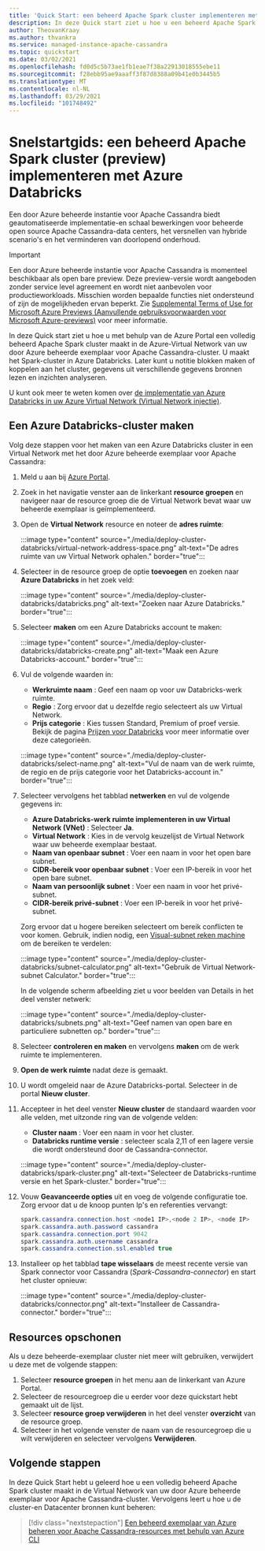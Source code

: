```yaml
---
title: 'Quick Start: een beheerd Apache Spark cluster implementeren met Azure Databricks'
description: In deze Quick start ziet u hoe u een beheerd Apache Spark cluster met Azure Databricks kunt implementeren met behulp van de Azure Portal.
author: TheovanKraay
ms.author: thvankra
ms.service: managed-instance-apache-cassandra
ms.topic: quickstart
ms.date: 03/02/2021
ms.openlocfilehash: fd0d5c5b73ae1fb1eae7f38a22913018555ebe11
ms.sourcegitcommit: f28ebb95ae9aaaff3f87d8388a09b41e0b3445b5
ms.translationtype: MT
ms.contentlocale: nl-NL
ms.lasthandoff: 03/29/2021
ms.locfileid: "101748492"
---
```

# <a name="quickstart-deploy-a-managed-apache-spark-cluster-preview-with-azure-databricks"></a>Snelstartgids: een beheerd Apache Spark cluster (preview) implementeren met Azure Databricks

Een door Azure beheerde instantie voor Apache Cassandra biedt geautomatiseerde implementatie-en schaal bewerkingen voor beheerde open source Apache Cassandra-data centers, het versnellen van hybride scenario's en het verminderen van doorlopend onderhoud.

> [!IMPORTANT]
> Een door Azure beheerde instantie voor Apache Cassandra is momenteel beschikbaar als open bare preview.
> Deze preview-versie wordt aangeboden zonder service level agreement en wordt niet aanbevolen voor productieworkloads. Misschien worden bepaalde functies niet ondersteund of zijn de mogelijkheden ervan beperkt.
> Zie [Supplemental Terms of Use for Microsoft Azure Previews (Aanvullende gebruiksvoorwaarden voor Microsoft Azure-previews)](https://azure.microsoft.com/support/legal/preview-supplemental-terms/) voor meer informatie.

In deze Quick start ziet u hoe u met behulp van de Azure Portal een volledig beheerd Apache Spark cluster maakt in de Azure-Virtual Network van uw door Azure beheerde exemplaar voor Apache Cassandra-cluster. U maakt het Spark-cluster in Azure Databricks. Later kunt u notitie blokken maken of koppelen aan het cluster, gegevens uit verschillende gegevens bronnen lezen en inzichten analyseren.

U kunt ook meer te weten komen over [de implementatie van Azure Databricks in uw Azure Virtual Network (Virtual Network injectie)](/azure/databricks/administration-guide/cloud-configurations/azure/vnet-inject).

## <a name="create-an-azure-databricks-cluster"></a>Een Azure Databricks-cluster maken

Volg deze stappen voor het maken van een Azure Databricks cluster in een Virtual Network met het door Azure beheerde exemplaar voor Apache Cassandra:

1. Meld u aan bij [Azure Portal](https://portal.azure.com/).

1. Zoek in het navigatie venster aan de linkerkant **resource groepen** en navigeer naar de resource groep die de Virtual Network bevat waar uw beheerde exemplaar is geïmplementeerd.

1. Open de **Virtual Network** resource en noteer de **adres ruimte**:

    :::image type="content" source="./media/deploy-cluster-databricks/virtual-network-address-space.png" alt-text="De adres ruimte van uw Virtual Network ophalen." border="true":::

1. Selecteer in de resource groep de optie **toevoegen** en zoeken naar **Azure Databricks** in het zoek veld:

    :::image type="content" source="./media/deploy-cluster-databricks/databricks.png" alt-text="Zoeken naar Azure Databricks." border="true":::

1. Selecteer **maken** om een Azure Databricks account te maken:

    :::image type="content" source="./media/deploy-cluster-databricks/databricks-create.png" alt-text="Maak een Azure Databricks-account." border="true":::

1. Vul de volgende waarden in:

   * **Werkruimte naam** : Geef een naam op voor uw Databricks-werk ruimte.
   * **Regio** : Zorg ervoor dat u dezelfde regio selecteert als uw Virtual Network.
   * **Prijs categorie** : Kies tussen Standard, Premium of proef versie. Bekijk de pagina [Prijzen voor Databricks](https://azure.microsoft.com/pricing/details/databricks/) voor meer informatie over deze categorieën.

    :::image type="content" source="./media/deploy-cluster-databricks/select-name.png" alt-text="Vul de naam van de werk ruimte, de regio en de prijs categorie voor het Databricks-account in." border="true":::

1. Selecteer vervolgens het tabblad **netwerken** en vul de volgende gegevens in:

   * **Azure Databricks-werk ruimte implementeren in uw Virtual Network (VNet)** : Selecteer **Ja**.
   * **Virtual Network** : Kies in de vervolg keuzelijst de Virtual Network waar uw beheerde exemplaar bestaat.
   * **Naam van openbaar subnet** : Voer een naam in voor het open bare subnet.
   * **CIDR-bereik voor openbaar subnet** : Voer een IP-bereik in voor het open bare subnet.
   * **Naam van persoonlijk subnet** : Voer een naam in voor het privé-subnet.
   * **CIDR-bereik privé-subnet** : Voer een IP-bereik in voor het privé-subnet.

   Zorg ervoor dat u hogere bereiken selecteert om bereik conflicten te voor komen. Gebruik, indien nodig, een [Visual-subnet reken machine](https://www.fryguy.net/wp-content/tools/subnets.html) om de bereiken te verdelen:

   :::image type="content" source="./media/deploy-cluster-databricks/subnet-calculator.png" alt-text="Gebruik de Virtual Network-subnet Calculator." border="true":::

   In de volgende scherm afbeelding ziet u voor beelden van Details in het deel venster netwerk:

   :::image type="content" source="./media/deploy-cluster-databricks/subnets.png" alt-text="Geef namen van open bare en particuliere subnetten op." border="true":::

1. Selecteer **controleren en maken** en vervolgens **maken** om de werk ruimte te implementeren.

1. **Open de werk ruimte** nadat deze is gemaakt.

1. U wordt omgeleid naar de Azure Databricks-portal. Selecteer in de portal **Nieuw cluster**.

1. Accepteer in het deel venster **Nieuw cluster** de standaard waarden voor alle velden, met uitzonde ring van de volgende velden:

   * **Cluster naam** : Voer een naam in voor het cluster.
   * **Databricks runtime versie** : selecteer scala 2,11 of een lagere versie die wordt ondersteund door de Cassandra-connector.

    :::image type="content" source="./media/deploy-cluster-databricks/spark-cluster.png" alt-text="Selecteer de Databricks-runtime versie en het Spark-cluster." border="true":::

1. Vouw **Geavanceerde opties** uit en voeg de volgende configuratie toe. Zorg ervoor dat u de knoop punten Ip's en referenties vervangt:

    ```java
    spark.cassandra.connection.host <node1 IP>,<node 2 IP>, <node IP>
    spark.cassandra.auth.password cassandra
    spark.cassandra.connection.port 9042
    spark.cassandra.auth.username cassandra
    spark.cassandra.connection.ssl.enabled true
    ```

1. Installeer op het tabblad **tape wisselaars** de meest recente versie van Spark connector voor Cassandra (*Spark-Cassandra-connector*) en start het cluster opnieuw:

    :::image type="content" source="./media/deploy-cluster-databricks/connector.png" alt-text="Installeer de Cassandra-connector." border="true":::

## <a name="clean-up-resources"></a>Resources opschonen

Als u deze beheerde-exemplaar cluster niet meer wilt gebruiken, verwijdert u deze met de volgende stappen:

1. Selecteer **resource groepen** in het menu aan de linkerkant van Azure Portal.
1. Selecteer de resourcegroep die u eerder voor deze quickstart hebt gemaakt uit de lijst.
1. Selecteer **resource groep verwijderen** in het deel venster **overzicht** van de resource groep.
3. Selecteer in het volgende venster de naam van de resourcegroep die u wilt verwijderen en selecteer vervolgens **Verwijderen**.

## <a name="next-steps"></a>Volgende stappen

In deze Quick Start hebt u geleerd hoe u een volledig beheerd Apache Spark cluster maakt in de Virtual Network van uw door Azure beheerde exemplaar voor Apache Cassandra-cluster. Vervolgens leert u hoe u de cluster-en Datacenter bronnen kunt beheren: 

> [!div class="nextstepaction"]
> [Een beheerd exemplaar van Azure beheren voor Apache Cassandra-resources met behulp van Azure CLI](manage-resources-cli.md)

